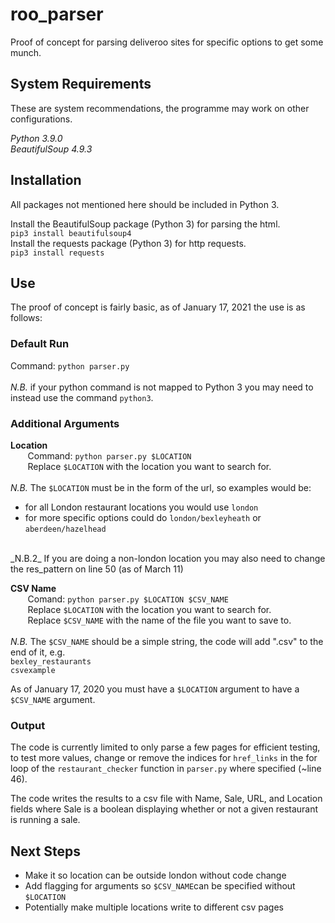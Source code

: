 # roo_parser
Proof of concept for parsing deliveroo sites for specific options to get some munch.

## System Requirements
These are system recommendations, the programme may work on other configurations.</br>


_Python 3.9.0_</br>
_BeautifulSoup 4.9.3_

## Installation
All packages not mentioned here should be included in Python 3.</br>

Install the BeautifulSoup package (Python 3) for parsing the html.</br>
`pip3 install beautifulsoup4`
</br>
Install the requests package (Python 3) for http requests.</br>
`pip3 install requests`

## Use
The proof of concept is fairly basic, as of January 17, 2021 the use is as follows:

### Default Run
Command: `python parser.py` </br>
</br>
_N.B._ if your python command is not mapped to Python 3 you may
need to instead use the command `python3`.</br>

### Additional Arguments
**Location**</br>
&nbsp;&nbsp;&nbsp;&nbsp;&nbsp;&nbsp; Command: `python parser.py $LOCATION`</br>
&nbsp;&nbsp;&nbsp;&nbsp;&nbsp;&nbsp; Replace `$LOCATION` with the location you want to search for.</br>
</br>
_N.B._ The `$LOCATION` must be in the
form of the url, so examples would be:
* for all London restaurant locations you would use `london`
* for more specific options could do `london/bexleyheath` or `aberdeen/hazelhead`
</br>
_N.B.2_ If you are doing a non-london location you may also need to change the res_pattern on line 50 (as of March 11) 
</br>

**CSV Name**</br>
&nbsp;&nbsp;&nbsp;&nbsp;&nbsp;&nbsp; Comand: `python parser.py $LOCATION $CSV_NAME`</br>
&nbsp;&nbsp;&nbsp;&nbsp;&nbsp;&nbsp; Replace `$LOCATION` with the location you want to search for.</br>
&nbsp;&nbsp;&nbsp;&nbsp;&nbsp;&nbsp; Replace `$CSV_NAME` with the name of the file you want to save to.</br>
</br>
_N.B._ The `$CSV_NAME` should be a simple string, the code will add ".csv" to
the end of it, e.g.
</br> `bexley_restaurants`
</br> `csvexample`
</br>

As of January 17, 2020 you must have a `$LOCATION` argument to have a
`$CSV_NAME` argument.

### Output
The code is currently limited to only parse a few pages for efficient testing,
to test more values, change or remove the indices for `href_links` in the for
loop of the `restaurant_checker` function in `parser.py` where specified 
(~line 46).
</br>

The code writes the results to a csv file with Name, Sale, URL, and Location 
fields where Sale is a boolean displaying whether or not a given restaurant is
running a sale. 

## Next Steps
* Make it so location can be outside london without code change
* Add flagging for arguments so `$CSV_NAME`can be specified without `$LOCATION`
* Potentially make multiple locations write to different csv pages
